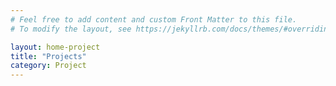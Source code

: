 ```yaml
---
# Feel free to add content and custom Front Matter to this file.
# To modify the layout, see https://jekyllrb.com/docs/themes/#overriding-theme-defaults

layout: home-project
title: "Projects"
category: Project
---
```

